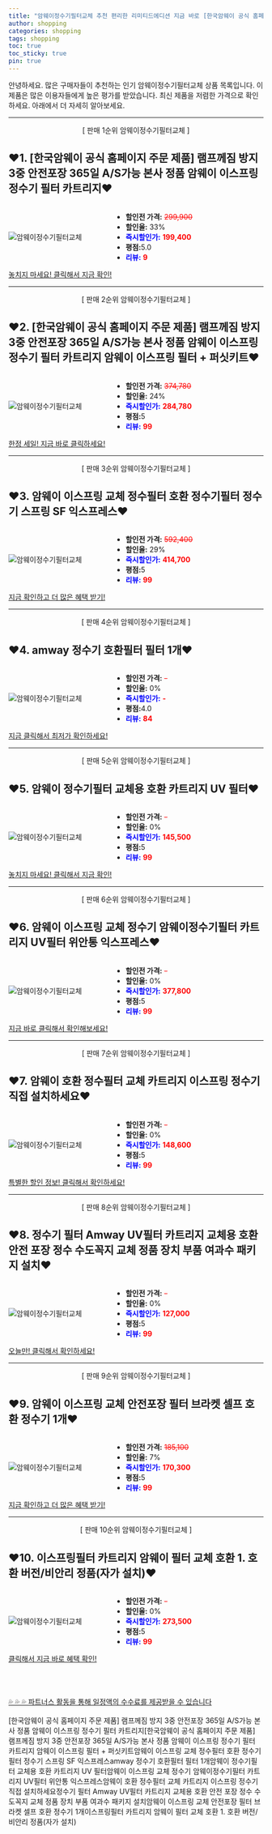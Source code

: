 ```yaml
---
title: "암웨이정수기필터교체 추천 편리한 리미티드에디션 지금 바로 [한국암웨이 공식 홈페이지 주문 제품]"
author: shopping
categories: shopping
tags: shopping
toc: true
toc_sticky: true
pin: true
---
```

안녕하세요. 많은 구매자들이 추천하는 인기 암웨이정수기필터교체 상품 목록입니다. 이 제품은 많은 이용자들에게 높은 평가를 받았습니다. 최신 제품을 저렴한 가격으로 확인하세요. 아래에서 더 자세히 알아보세요.

---
<p class="toplist" style="margin: 0 auto; display: block; width: fit-content;">[ 판매 1순위 암웨이정수기필터교체 ]</p>

<h2><strong>❤️1. [한국암웨이 공식 홈페이지 주문 제품] 램프께짐 방지 3중 안전포장 365일 A/S가능 본사 정품 암웨이 이스프링 정수기 필터 카트리지❤️</strong></h2>

<div style="display: flex; align-items: center;">
    <div style="flex: 0.4;">
        <img src="https://thumbnail7.coupangcdn.com/thumbnails/remote/230x230ex/image/vendor_inventory/c68f/abf6938b63902c586db4b39bc070d169577b8f18d94580e2d020f7df7d33.png" alt="암웨이정수기필터교체" style="max-width: 100%;">
    </div>
    <div style="flex: 0.6; margin-left: 10px;">
        <ul>
            <li><strong>할인전 가격:</strong> <del style="color: red;">299,900</del></li>
            <li><strong>할인율:</strong> 33%</li>
            <li><span style='color:blue'><strong>즉시할인가:</strong></span> <span style='color:red'><strong>199,400</strong></span></li>
            <li><strong>평점:</strong>5.0</li>
            <li><span style='color:blue'><strong>리뷰:</strong></span> <span style='color:red'><strong>9</strong></span></li>
        </ul>
    </div>
</div>
<div class="center">
    <a href="https://William4Davisa.github.io?lptag=AF9450613&subid=githubio&pageKey=7565765714&traceid=V0-153&itemId=19942316113&vendorItemId=90775165005" class="myButton">
        놓치지 마세요! 클릭해서 지금 확인!
    </a>
</div>


---
<p class="toplist" style="margin: 0 auto; display: block; width: fit-content;">[ 판매 2순위 암웨이정수기필터교체 ]</p>

<h2><strong>❤️2. [한국암웨이 공식 홈페이지 주문 제품] 램프께짐 방지 3중 안전포장 365일 A/S가능 본사 정품 암웨이 이스프링 정수기 필터 카트리지 암웨이 이스프링 필터 + 퍼싯키트❤️</strong></h2>

<div style="display: flex; align-items: center;">
    <div style="flex: 0.4;">
        <img src="https://thumbnail9.coupangcdn.com/thumbnails/remote/230x230ex/image/vendor_inventory/ef97/a1b89f8b627cb78f0e6d4ceee53c6e95b39ba7581801e5fdbabe880b350c.jpg" alt="암웨이정수기필터교체" style="max-width: 100%;">
    </div>
    <div style="flex: 0.6; margin-left: 10px;">
        <ul>
            <li><strong>할인전 가격:</strong> <del style="color: red;">374,780</del></li>
            <li><strong>할인율:</strong> 24%</li>
            <li><span style='color:blue'><strong>즉시할인가:</strong></span> <span style='color:red'><strong>284,780</strong></span></li>
            <li><strong>평점:</strong>5</li>
            <li><span style='color:blue'><strong>리뷰:</strong></span> <span style='color:red'><strong>99</strong></span></li>
        </ul>
    </div>
</div>
<div class="center">
    <a href="https://William4Davisa.github.io?lptag=AF9450613&subid=githubio&pageKey=8250238380&traceid=V0-153&itemId=23750658675&vendorItemId=90775165000" class="myButton">
        한정 세일! 지금 바로 클릭하세요!
    </a>
</div>


---
<p class="toplist" style="margin: 0 auto; display: block; width: fit-content;">[ 판매 3순위 암웨이정수기필터교체 ]</p>

<h2><strong>❤️3. 암웨이 이스프링 교체 정수필터 호환 정수기필터 정수기 스프링 SF 익스프레스❤️</strong></h2>

<div style="display: flex; align-items: center;">
    <div style="flex: 0.4;">
        <img src="https://thumbnail10.coupangcdn.com/thumbnails/remote/230x230ex/image/vendor_inventory/24e9/0f10495743fc80f732429b5e112a81cd30e7c22a2d7280ad79ad93faad7b.jpg" alt="암웨이정수기필터교체" style="max-width: 100%;">
    </div>
    <div style="flex: 0.6; margin-left: 10px;">
        <ul>
            <li><strong>할인전 가격:</strong> <del style="color: red;">592,400</del></li>
            <li><strong>할인율:</strong> 29%</li>
            <li><span style='color:blue'><strong>즉시할인가:</strong></span> <span style='color:red'><strong>414,700</strong></span></li>
            <li><strong>평점:</strong>5</li>
            <li><span style='color:blue'><strong>리뷰:</strong></span> <span style='color:red'><strong>99</strong></span></li>
        </ul>
    </div>
</div>
<div class="center">
    <a href="https://William4Davisa.github.io?lptag=AF9450613&subid=githubio&pageKey=8247540616&traceid=V0-153&itemId=23739821464&vendorItemId=90764442087" class="myButton">
        지금 확인하고 더 많은 혜택 받기!
    </a>
</div>


---
<p class="toplist" style="margin: 0 auto; display: block; width: fit-content;">[ 판매 4순위 암웨이정수기필터교체 ]</p>

<h2><strong>❤️4. amway 정수기 호환필터 필터 1개❤️</strong></h2>

<div style="display: flex; align-items: center;">
    <div style="flex: 0.4;">
        <img src="https://thumbnail8.coupangcdn.com/thumbnails/remote/230x230ex/image/vendor_inventory/f36f/c982f8f6312b0c3a3054bec12a0ca085a2bd5872d1dc1dd3e9efa2e81122.JPG" alt="암웨이정수기필터교체" style="max-width: 100%;">
    </div>
    <div style="flex: 0.6; margin-left: 10px;">
        <ul>
            <li><strong>할인전 가격:</strong> <del style="color: red;">-</del></li>
            <li><strong>할인율:</strong> 0%</li>
            <li><span style='color:blue'><strong>즉시할인가:</strong></span> <span style='color:red'><strong>-</strong></span></li>
            <li><strong>평점:</strong>4.0</li>
            <li><span style='color:blue'><strong>리뷰:</strong></span> <span style='color:red'><strong>84</strong></span></li>
        </ul>
    </div>
</div>
<div class="center">
    <a href="https://William4Davisa.github.io?lptag=AF9450613&subid=githubio&pageKey=7641515475&traceid=V0-153&itemId=20305935064&vendorItemId=90725688640" class="myButton">
        지금 클릭해서 최저가 확인하세요!
    </a>
</div>


---
<p class="toplist" style="margin: 0 auto; display: block; width: fit-content;">[ 판매 5순위 암웨이정수기필터교체 ]</p>

<h2><strong>❤️5. 암웨이 정수기필터 교체용 호환 카트리지 UV 필터❤️</strong></h2>

<div style="display: flex; align-items: center;">
    <div style="flex: 0.4;">
        <img src="https://thumbnail9.coupangcdn.com/thumbnails/remote/230x230ex/image/vendor_inventory/2e29/50186809e011644cd4e5eb3447dadf230ef9bca502690ae5653f62f4d3ae.jpg" alt="암웨이정수기필터교체" style="max-width: 100%;">
    </div>
    <div style="flex: 0.6; margin-left: 10px;">
        <ul>
            <li><strong>할인전 가격:</strong> <del style="color: red;">-</del></li>
            <li><strong>할인율:</strong> 0%</li>
            <li><span style='color:blue'><strong>즉시할인가:</strong></span> <span style='color:red'><strong>145,500</strong></span></li>
            <li><strong>평점:</strong>5</li>
            <li><span style='color:blue'><strong>리뷰:</strong></span> <span style='color:red'><strong>99</strong></span></li>
        </ul>
    </div>
</div>
<div class="center">
    <a href="https://William4Davisa.github.io?lptag=AF9450613&subid=githubio&pageKey=8073249812&traceid=V0-153&itemId=22732005613&vendorItemId=90360905296" class="myButton">
        놓치지 마세요! 클릭해서 지금 확인!
    </a>
</div>


---
<p class="toplist" style="margin: 0 auto; display: block; width: fit-content;">[ 판매 6순위 암웨이정수기필터교체 ]</p>

<h2><strong>❤️6. 암웨이 이스프링 교체 정수기 암웨이정수기필터 카트리지 UV필터 위안통 익스프레스❤️</strong></h2>

<div style="display: flex; align-items: center;">
    <div style="flex: 0.4;">
        <img src="https://thumbnail9.coupangcdn.com/thumbnails/remote/230x230ex/image/vendor_inventory/6fba/378b6fdc438cd4abfa0fb4c46c5f9093257d0956ce914afa46473519854d.jpg" alt="암웨이정수기필터교체" style="max-width: 100%;">
    </div>
    <div style="flex: 0.6; margin-left: 10px;">
        <ul>
            <li><strong>할인전 가격:</strong> <del style="color: red;">-</del></li>
            <li><strong>할인율:</strong> 0%</li>
            <li><span style='color:blue'><strong>즉시할인가:</strong></span> <span style='color:red'><strong>377,800</strong></span></li>
            <li><strong>평점:</strong>5</li>
            <li><span style='color:blue'><strong>리뷰:</strong></span> <span style='color:red'><strong>99</strong></span></li>
        </ul>
    </div>
</div>
<div class="center">
    <a href="https://William4Davisa.github.io?lptag=AF9450613&subid=githubio&pageKey=8248808225&traceid=V0-153&itemId=23744654770&vendorItemId=90769223009" class="myButton">
        지금 바로 클릭해서 확인해보세요!
    </a>
</div>


---
<p class="toplist" style="margin: 0 auto; display: block; width: fit-content;">[ 판매 7순위 암웨이정수기필터교체 ]</p>

<h2><strong>❤️7. 암웨이 호환 정수필터 교체 카트리지 이스프링 정수기 직접 설치하세요❤️</strong></h2>

<div style="display: flex; align-items: center;">
    <div style="flex: 0.4;">
        <img src="https://thumbnail9.coupangcdn.com/thumbnails/remote/230x230ex/image/vendor_inventory/3a70/0cb6b8a5a000f347ebe67a974bdee5ea516d1c98dd004de0473c09941012.jpg" alt="암웨이정수기필터교체" style="max-width: 100%;">
    </div>
    <div style="flex: 0.6; margin-left: 10px;">
        <ul>
            <li><strong>할인전 가격:</strong> <del style="color: red;">-</del></li>
            <li><strong>할인율:</strong> 0%</li>
            <li><span style='color:blue'><strong>즉시할인가:</strong></span> <span style='color:red'><strong>148,600</strong></span></li>
            <li><strong>평점:</strong>5</li>
            <li><span style='color:blue'><strong>리뷰:</strong></span> <span style='color:red'><strong>99</strong></span></li>
        </ul>
    </div>
</div>
<div class="center">
    <a href="https://William4Davisa.github.io?lptag=AF9450613&subid=githubio&pageKey=8133807321&traceid=V0-153&itemId=23102311973&vendorItemId=90135634399" class="myButton">
        특별한 할인 정보! 클릭해서 확인하세요!
    </a>
</div>


---
<p class="toplist" style="margin: 0 auto; display: block; width: fit-content;">[ 판매 8순위 암웨이정수기필터교체 ]</p>

<h2><strong>❤️8. 정수기 필터 Amway UV필터 카트리지 교체용 호환 안전 포장 정수 수도꼭지 교체 정품 장치 부품 여과수 패키지 설치❤️</strong></h2>

<div style="display: flex; align-items: center;">
    <div style="flex: 0.4;">
        <img src="https://thumbnail9.coupangcdn.com/thumbnails/remote/230x230ex/image/vendor_inventory/4d00/4efceb2e380ab271bd725da02ea9f417236b2819f144c86271d10b0270fd.jpg" alt="암웨이정수기필터교체" style="max-width: 100%;">
    </div>
    <div style="flex: 0.6; margin-left: 10px;">
        <ul>
            <li><strong>할인전 가격:</strong> <del style="color: red;">-</del></li>
            <li><strong>할인율:</strong> 0%</li>
            <li><span style='color:blue'><strong>즉시할인가:</strong></span> <span style='color:red'><strong>127,000</strong></span></li>
            <li><strong>평점:</strong>5</li>
            <li><span style='color:blue'><strong>리뷰:</strong></span> <span style='color:red'><strong>99</strong></span></li>
        </ul>
    </div>
</div>
<div class="center">
    <a href="https://William4Davisa.github.io?lptag=AF9450613&subid=githubio&pageKey=7872969151&traceid=V0-153&itemId=21511349189&vendorItemId=90634405356" class="myButton">
        오늘만! 클릭해서 확인하세요!
    </a>
</div>


---
<p class="toplist" style="margin: 0 auto; display: block; width: fit-content;">[ 판매 9순위 암웨이정수기필터교체 ]</p>

<h2><strong>❤️9. 암웨이 이스프링 교체 안전포장 필터 브라켓 셀프 호환 정수기 1개❤️</strong></h2>

<div style="display: flex; align-items: center;">
    <div style="flex: 0.4;">
        <img src="https://thumbnail8.coupangcdn.com/thumbnails/remote/230x230ex/image/vendor_inventory/ab66/c0dfb2a5c124b9b372c35f1e656c0046ac78c901b53a9d5ae97f0e8e3c17.jpg" alt="암웨이정수기필터교체" style="max-width: 100%;">
    </div>
    <div style="flex: 0.6; margin-left: 10px;">
        <ul>
            <li><strong>할인전 가격:</strong> <del style="color: red;">185,100</del></li>
            <li><strong>할인율:</strong> 7%</li>
            <li><span style='color:blue'><strong>즉시할인가:</strong></span> <span style='color:red'><strong>170,300</strong></span></li>
            <li><strong>평점:</strong>5</li>
            <li><span style='color:blue'><strong>리뷰:</strong></span> <span style='color:red'><strong>99</strong></span></li>
        </ul>
    </div>
</div>
<div class="center">
    <a href="https://William4Davisa.github.io?lptag=AF9450613&subid=githubio&pageKey=8221469602&traceid=V0-153&itemId=23630627347&vendorItemId=90656113446" class="myButton">
        지금 확인하고 더 많은 혜택 받기!
    </a>
</div>


---
<p class="toplist" style="margin: 0 auto; display: block; width: fit-content;">[ 판매 10순위 암웨이정수기필터교체 ]</p>

<h2><strong>❤️10. 이스프링필터 카트리지 암웨이 필터 교체 호환 1. 호환 버전/비안리 정품(자가 설치)❤️</strong></h2>

<div style="display: flex; align-items: center;">
    <div style="flex: 0.4;">
        <img src="https://thumbnail10.coupangcdn.com/thumbnails/remote/230x230ex/image/vendor_inventory/615f/513e48c38672ba4f8e7612995d656cbabb66ea70deeab35c0fa84a45829b.jpg" alt="암웨이정수기필터교체" style="max-width: 100%;">
    </div>
    <div style="flex: 0.6; margin-left: 10px;">
        <ul>
            <li><strong>할인전 가격:</strong> <del style="color: red;">-</del></li>
            <li><strong>할인율:</strong> 0%</li>
            <li><span style='color:blue'><strong>즉시할인가:</strong></span> <span style='color:red'><strong>273,500</strong></span></li>
            <li><strong>평점:</strong>5</li>
            <li><span style='color:blue'><strong>리뷰:</strong></span> <span style='color:red'><strong>99</strong></span></li>
        </ul>
    </div>
</div>
<div class="center">
    <a href="https://William4Davisa.github.io?lptag=AF9450613&subid=githubio&pageKey=8175258552&traceid=V0-153&itemId=23361665422&vendorItemId=90392095000" class="myButton">
        클릭해서 지금 바로 혜택 확인!
    </a>
</div>

<br><br><br>[💦 💦 💦 파트너스 활동을 통해 일정액의 수수료를 제공받을 수 있습니다](https://link.coupang.com/a/bcpT2c)<br><br>[한국암웨이 공식 홈페이지 주문 제품] 램프께짐 방지 3중 안전포장 365일 A/S가능 본사 정품 암웨이 이스프링 정수기 필터 카트리지[한국암웨이 공식 홈페이지 주문 제품] 램프께짐 방지 3중 안전포장 365일 A/S가능 본사 정품 암웨이 이스프링 정수기 필터 카트리지 암웨이 이스프링 필터 + 퍼싯키트암웨이 이스프링 교체 정수필터 호환 정수기필터 정수기 스프링 SF 익스프레스amway 정수기 호환필터 필터 1개암웨이 정수기필터 교체용 호환 카트리지 UV 필터암웨이 이스프링 교체 정수기 암웨이정수기필터 카트리지 UV필터 위안통 익스프레스암웨이 호환 정수필터 교체 카트리지 이스프링 정수기 직접 설치하세요정수기 필터 Amway UV필터 카트리지 교체용 호환 안전 포장 정수 수도꼭지 교체 정품 장치 부품 여과수 패키지 설치암웨이 이스프링 교체 안전포장 필터 브라켓 셀프 호환 정수기 1개이스프링필터 카트리지 암웨이 필터 교체 호환 1. 호환 버전/비안리 정품(자가 설치)